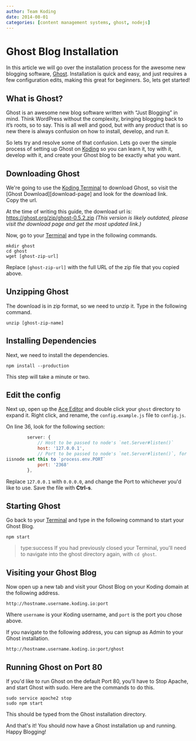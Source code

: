 ```yaml
---
author: Team Koding
date: 2014-08-01
categories: [content management systems, ghost, nodejs]
---
```


# Ghost Blog Installation

In this article we will go over the installation process for the awesome 
new blogging software, [Ghost](https://ghost.org/). Installation is quick 
and easy, and just requires a few configuration edits, making this great 
for beginners. So, lets get started!


## What is Ghost?

Ghost is an awesome new blog software written with “Just Blogging” in 
mind. Think WordPress without the complexity, bringing blogging back to 
it’s roots, so to say. This is all well and good, but with any product 
that is so new there is always confusion on how to install, develop, and 
run it.

So lets try and resolve some of that confusion. Lets go over the simple 
process of setting up Ghost on [Koding](https://koding.com) so you can 
learn it, toy with it, develop with it, and create your Ghost blog to be 
exactly what you want.

## Downloading Ghost

We're going to use the [Koding Terminal][terminal] to download Ghost, so 
visit the [Ghost Download][download-page] and look for the download link.  
Copy the url.

At the time of writing this guide, the download url is: 
<https://ghost.org/zip/ghost-0.5.2.zip> *(This version is likely 
outdated, please visit the download page and get the most updated link.)*

Now, go to your [Terminal][terminal] and type in the following commands.

```
mkdir ghost
cd ghost
wget [ghost-zip-url]
```

Replace `[ghost-zip-url]` with the full URL of the zip file that you 
copied above.

## Unzipping Ghost

The download is in zip format, so we need to unzip it. Type in the 
following command.

```
unzip [ghost-zip-name]
```

## Installing Dependencies

Next, we need to install the dependencies.

```
npm install --production
```

This step will take a minute or two.

## Edit the config

Next up, open up the [Ace Editor][ace] and double click your `ghost` 
directory to expand it. Right click, and rename, the `config.example.js` 
file to `config.js`.

On line 36, look for the following section:

```javascript
        server: {
            // Host to be passed to node's `net.Server#listen()`
            host: '127.0.0.1',
            // Port to be passed to node's `net.Server#listen()`, for 
iisnode set this to `process.env.PORT`
            port: '2368'
        },
```

Replace `127.0.0.1` with `0.0.0.0`, and change the Port to whichever 
you'd like to use. Save the file with **Ctrl-s**.

## Starting Ghost

Go back to your [Terminal][terminal] and type in the following command to 
start your Ghost Blog.

```
npm start
```

> type:success
> If you had previously closed your Terminal, you'll need to navigate into the ghost directory again, with `cd ghost`.

## Visiting your Ghost Blog

Now open up a new tab and visit your Ghost Blog on your Koding domain at 
the following address.

```
http://hostname.username.koding.io:port
```

Where `username` is your Koding username, and `port` is the port you 
chose above.

If you navigate to the following address, you can signup as Admin to your 
Ghost installation.

```
http://hostname.username.koding.io:port/ghost
```

## Running Ghost on Port 80

If you'd like to run Ghost on the default Port 80, you'll have to Stop 
Apache, and start Ghost with sudo. Here are the commands to do this.

```
sudo service apache2 stop
sudo npm start
```

This should be typed from the Ghost installation directory.

And that's it! You should now have a Ghost installation up and running.  
Happy Blogging!


[ace]: https://koding.com/Ace
[terminal]: https://koding.com/Terminal
[download]: https://ghost.org/download/
